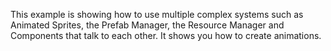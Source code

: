 This example is showing how to use multiple complex systems such as Animated Sprites, the Prefab Manager, the Resource Manager and Components that talk to each other. It shows you how to create animations.